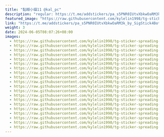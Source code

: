 ```yaml
---
title: "黏糊小貓11 @kal_pc"
description: "regular: https://t.me/addstickers/pa_s5PNR0IUtvXbkwOaRM3k_by_SigStick4Bot"
featured_image: "https://raw.githubusercontent.com/kylelin1998/tg-sticker-spreading-worldwide-images/main/img/4529cd3d-54ee-4ead-b019-3fd29b003615.jpg"
link: "https://t.me/addstickers/pa_s5PNR0IUtvXbkwOaRM3k_by_SigStick4Bot"
weight: 3
date: 2024-06-05T08:07:26+08:00
images:
  - https://raw.githubusercontent.com/kylelin1998/tg-sticker-spreading-worldwide-images/main/img/4529cd3d-54ee-4ead-b019-3fd29b003615.jpg
  - https://raw.githubusercontent.com/kylelin1998/tg-sticker-spreading-worldwide-images/main/img/02549667-d866-4bcd-9b63-10b8975b6837.jpg
  - https://raw.githubusercontent.com/kylelin1998/tg-sticker-spreading-worldwide-images/main/img/aeecf74e-2a45-404b-aa6a-4a6a3bf71e03.jpg
  - https://raw.githubusercontent.com/kylelin1998/tg-sticker-spreading-worldwide-images/main/img/f5c49bec-5551-46ce-9aec-aea8f4fa52ac.jpg
  - https://raw.githubusercontent.com/kylelin1998/tg-sticker-spreading-worldwide-images/main/img/d4d25b25-66da-4fd9-a905-072dc77f5dc4.jpg
  - https://raw.githubusercontent.com/kylelin1998/tg-sticker-spreading-worldwide-images/main/img/024092c7-5702-4660-ab4a-fae8332332ab.jpg
  - https://raw.githubusercontent.com/kylelin1998/tg-sticker-spreading-worldwide-images/main/img/68ef17cb-f5ca-4005-8f65-f2af61a8c3e8.jpg
  - https://raw.githubusercontent.com/kylelin1998/tg-sticker-spreading-worldwide-images/main/img/b5234fc4-3fbd-4be7-a336-c6ae73bdd918.jpg
  - https://raw.githubusercontent.com/kylelin1998/tg-sticker-spreading-worldwide-images/main/img/3b30fc5e-0c41-4526-918d-7a16f731a84a.jpg
  - https://raw.githubusercontent.com/kylelin1998/tg-sticker-spreading-worldwide-images/main/img/5d9b0c38-4eda-4cb0-be64-35c983c3b010.jpg
  - https://raw.githubusercontent.com/kylelin1998/tg-sticker-spreading-worldwide-images/main/img/2a3e74b1-bc8a-44df-95a3-8ce12f2c0de0.jpg
  - https://raw.githubusercontent.com/kylelin1998/tg-sticker-spreading-worldwide-images/main/img/eeab51d2-7952-45d2-8c96-fa34f5d0dfeb.jpg
  - https://raw.githubusercontent.com/kylelin1998/tg-sticker-spreading-worldwide-images/main/img/522eafe3-8ffa-419d-bbf3-be0b3e4197e2.jpg
  - https://raw.githubusercontent.com/kylelin1998/tg-sticker-spreading-worldwide-images/main/img/a5faa579-e499-4648-94de-fb8512afd366.jpg
  - https://raw.githubusercontent.com/kylelin1998/tg-sticker-spreading-worldwide-images/main/img/6c5b725f-8ead-4ef0-8c29-86f15f5f1e05.jpg
  - https://raw.githubusercontent.com/kylelin1998/tg-sticker-spreading-worldwide-images/main/img/42137097-8fb4-480e-9dc0-d4f9cda1719a.jpg
  - https://raw.githubusercontent.com/kylelin1998/tg-sticker-spreading-worldwide-images/main/img/a76f71d1-d639-4ef3-9bb1-43c985d468ee.jpg
  - https://raw.githubusercontent.com/kylelin1998/tg-sticker-spreading-worldwide-images/main/img/c43bd7ea-c9bb-48a3-91c2-e95b6907dacb.jpg
  - https://raw.githubusercontent.com/kylelin1998/tg-sticker-spreading-worldwide-images/main/img/3172a4d7-7093-4a96-b218-5124207815e6.jpg
  - https://raw.githubusercontent.com/kylelin1998/tg-sticker-spreading-worldwide-images/main/img/8ef29bc6-1392-41e9-891b-f7468efc12ec.jpg
---
```

